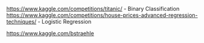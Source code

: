 https://www.kaggle.com/competitions/titanic/ - Binary Classification  
https://www.kaggle.com/competitions/house-prices-advanced-regression-techniques/ - Logistic Regression  

https://www.kaggle.com/bstraehle  

